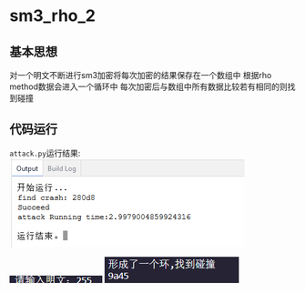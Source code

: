 # sm3_rho_2

## 基本思想
对一个明文不断进行sm3加密将每次加密的结果保存在一个数组中
根据rho method数据会进入一个循环中
每次加密后与数组中所有数据比较若有相同的则找到碰撞


## 代码运行

`attack.py`运行结果:
![](https://github.com/sduljl/project/blob/main/RHO%E6%94%BB%E5%87%BBSM3/5.png)



![](vx_images/5036225139195.png)
![](vx_images/3237725120769.png)



